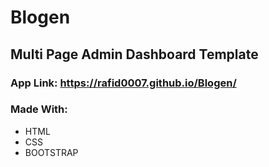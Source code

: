# Blogen

## Multi Page Admin Dashboard Template

### App Link: <https://rafid0007.github.io/Blogen/>

### Made With: 
  * HTML
  * CSS
  * BOOTSTRAP
